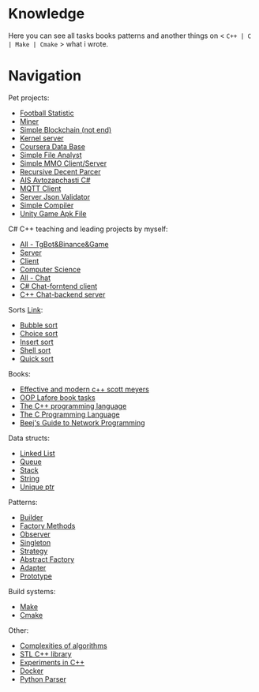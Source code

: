 # Knowledge
Here you can see all tasks books patterns and another things on < `C++ | C | Make | Cmake` > what i wrote.

# Navigation 

Pet projects:
- [Football Statistic](https://gitlab.com/dimmarvel/football)
- [Miner](https://gitlab.com/dimmarvel/miner)
- [Simple Blockchain (not end)](https://gitlab.com/dimmarvel/dblockchain)
- [Kernel server](https://gitlab.com/dimmarvel/cpp_server_kernel)
- [Coursera Data Base](https://github.com/dimmarvel/education/tree/master/C%2B%2B/Pet%20Projects/DataBase%20Date(Coursera%20finaly%20task))
- [Simple File Analyst](https://github.com/dimmarvel/education/tree/master/C%2B%2B/Pet%20Projects/FileAnalyst)
- [Simple MMO Client/Server](https://github.com/dimmarvel/MMO_ClientServerASIO)
- [Recursive Decent Parcer](https://github.com/dimmarvel/RecursiveDescentParser)
- [AIS Avtozapchasti C#](https://github.com/dimmarvel/AIS_Avtozapchasi24)
- [MQTT Client](https://github.com/dimmarvel/mqtt_client)
- [Server Json Validator](https://github.com/dimmarvel/Server_CheckJson)
- [Simple Compiler](https://github.com/dimmarvel/Compiler)
- [Unity Game Apk File](https://github.com/dimmarvel/GameHumanSimulator)

C# C++ teaching and leading projects by myself:
- [All - TgBot&Binance&Game](https://gitlab.com/c6779)
- [Server](https://gitlab.com/c6779/server)
- [Client](https://gitlab.com/c6779/client)
- [Computer Science](https://gitlab.com/c6779/ComputerScience)
- [All - Chat](https://gitlab.com/awesome-startup-dvd)
- [C# Chat-forntend client](https://gitlab.com/awesome-startup-dvd/csharp-group/csharp-client)
- [C++ Chat-backend server](https://gitlab.com/awesome-startup-dvd/cpp-group/cpp-server)

Sorts [Link]():
- [Bubble sort](https://github.com/dimmarvel/education/blob/master/C%2B%2B/Algorithms/Srot%20on%20C%2B%2B/bubble_sort.cpp)
- [Choice sort](https://github.com/dimmarvel/education/blob/master/C%2B%2B/Algorithms/Srot%20on%20C%2B%2B/choise_sort.cpp)
- [Insert sort](https://github.com/dimmarvel/education/blob/master/C%2B%2B/Algorithms/Srot%20on%20C%2B%2B/insert_sort.cpp)
- [Shell sort](https://github.com/dimmarvel/education/blob/master/C/Algorithm/shellsort.c)
- [Quick sort](https://github.com/dimmarvel/education/blob/master/C/Algorithm/qsort.c)

Books:
- [Effective and modern c++ scott meyers](https://github.com/dimmarvel/education/tree/master/C%2B%2B/Books/Effective%20and%20modern%20c%2B%2B%20scott%20meyers)
- [OOP Lafore book tasks](https://github.com/dimmarvel/education/tree/master/C%2B%2B/Books/OOP%20Lafore%20book%20tasks)
- [The C++ programming language](https://github.com/dimmarvel/education/tree/master/C%2B%2B/Books/The%20C%2B%2B%20programming%20language)
- [The C Programming Language](https://github.com/dimmarvel/education/tree/master/C/The%20C%20Programming%20Language)
- [Beej's Guide to Network Programming](https://github.com/dimmarvel/Beej_Jorgensen_network)

Data structs:
- [Linked List](https://github.com/dimmarvel/education/blob/master/C%2B%2B/Data%20struct/LinkedList.cpp)
- [Queue](https://github.com/dimmarvel/education/blob/master/C%2B%2B/Data%20struct/Queue.cpp)
- [Stack](https://github.com/dimmarvel/education/blob/master/C%2B%2B/Data%20struct/Stack.cpp)
- [String](https://github.com/dimmarvel/education/tree/master/C%2B%2B/Pet%20Projects/MyString%20on%20C%2B%2B)
- [Unique ptr](https://github.com/dimmarvel/education/blob/master/C%2B%2B/Pet%20Projects/Smart%20pointers/unique_ptr.cpp)

Patterns:
- [Builder](https://github.com/dimmarvel/education/blob/master/C%2B%2B/Patterns%20on%20C%2B%2B/Builder.cpp)
- [Factory Methods](https://github.com/dimmarvel/education/blob/master/C%2B%2B/Patterns%20on%20C%2B%2B/Factory%20Method.cpp)
- [Observer](https://github.com/dimmarvel/education/blob/master/C%2B%2B/Patterns%20on%20C%2B%2B/Observer.cpp)
- [Singleton](https://github.com/dimmarvel/education/blob/master/C%2B%2B/Patterns%20on%20C%2B%2B/Singleton.cpp)
- [Strategy](https://github.com/dimmarvel/education/blob/master/C%2B%2B/Patterns%20on%20C%2B%2B/Strategy.cpp)
- [Abstract Factory](https://github.com/dimmarvel/education/blob/master/C%2B%2B/Patterns%20on%20C%2B%2B/Abstract%20Factory.cpp)
- [Adapter](https://github.com/dimmarvel/education/blob/master/C%2B%2B/Patterns%20on%20C%2B%2B/Adapter.cpp)
- [Prototype](https://github.com/dimmarvel/education/blob/master/C%2B%2B/Patterns%20on%20C%2B%2B/Prototype.cpp)

Build systems:
- [Make](https://github.com/dimmarvel/education/tree/master/C%2B%2B/Build/Makefile)
- [Cmake](https://github.com/dimmarvel/education/tree/master/CMake)

Other:
- [Complexities of algorithms](https://github.com/dimmarvel/education/tree/master/C%2B%2B/Algorithms/complexity%20of%20algorithms)
- [STL C++ library](https://github.com/dimmarvel/education/tree/master/C%2B%2B/STL-std)
- [Experiments in C++](https://github.com/dimmarvel/education/tree/master/C%2B%2B/All%20shit)
- [Docker](https://github.com/dimmarvel/education/tree/master/Docker)
- [Python Parser](https://github.com/dimmarvel/Parsers)
